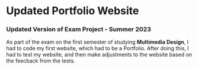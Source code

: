 # Updated Portfolio Website
### Updated Version of Exam Project - Summer 2023

As part of the exam on the first semester of studying **Multimedia Design**, I had to code my first website, which had to be a Portfolio. After doing this, I had to test my website, and then make adjustments to the website based on the feecback from the tests.



